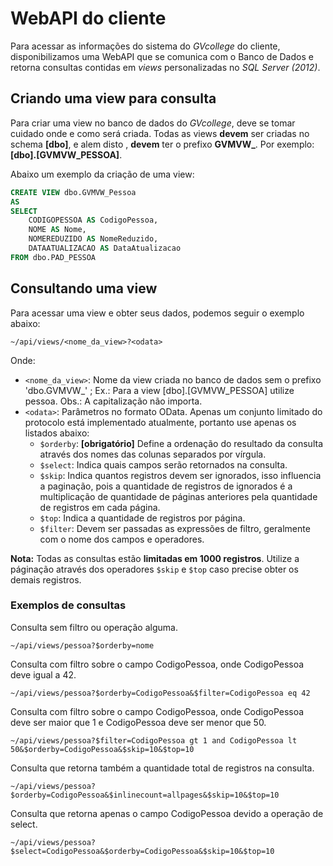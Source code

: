 # WebAPI do cliente

Para acessar as informações do sistema do *GVcollege* do cliente, disponibilizamos uma WebAPI que se comunica com o Banco de Dados e retorna consultas contidas em *views* personalizadas no *SQL Server (2012)*.

## Criando uma view para consulta

Para criar uma view no banco de dados do *GVcollege*, deve se tomar cuidado onde e como será criada. Todas as views **devem** ser criadas no schema **[dbo]**, e alem disto , **devem** ter o prefixo **GVMVW_**. Por exemplo: **[dbo].[GVMVW_PESSOA]**.

Abaixo um exemplo da criação de uma view:

```sql
CREATE VIEW dbo.GVMVW_Pessoa
AS
SELECT
	CODIGOPESSOA AS CodigoPessoa,
	NOME AS Nome,
	NOMEREDUZIDO AS NomeReduzido,
	DATAATUALIZACAO AS DataAtualizacao
FROM dbo.PAD_PESSOA
```

## Consultando uma view

Para acessar uma view e obter seus dados, podemos seguir o exemplo abaixo:

`~/api/views/<nome_da_view>?<odata>`

Onde:

* `<nome_da_view>`: Nome da view criada no banco de dados sem o prefixo 'dbo.GVMVW_' ; Ex.: Para a view [dbo].[GVMVW_PESSOA] utilize pessoa. Obs.: A capitalização não importa.
* `<odata>`: Parâmetros no formato OData. Apenas um conjunto limitado do protocolo está implementado atualmente, portanto use apenas os listados abaixo:
	* `$orderby`: **[obrigatório]** Define a ordenação do resultado da consulta através dos nomes das colunas separados por vírgula.
	* `$select`: Indica quais campos serão retornados na consulta.
	* `$skip`: Indica quantos registros devem ser ignorados, isso influencia a paginação, pois a quantidade de registros de ignorados é a multiplicação de quantidade de páginas anteriores pela quantidade de registros em cada página.
	* `$top`: Indica a quantidade de registros por página.
	* `$filter`: Devem ser passadas as expressões de filtro, geralmente com o nome dos campos e operadores.

**Nota:** Todas as consultas estão **limitadas em 1000 registros**. Utilize a páginação através dos operadores `$skip` e `$top` caso precise obter os demais registros.

### Exemplos de consultas

Consulta sem filtro ou operação alguma.

`~/api/views/pessoa?$orderby=nome`

Consulta com filtro sobre o campo CodigoPessoa, onde CodigoPessoa deve igual a 42.

`~/api/views/pessoa?$orderby=CodigoPessoa&$filter=CodigoPessoa eq 42`

Consulta com filtro sobre o campo CodigoPessoa, onde CodigoPessoa deve ser maior que 1 e CodigoPessoa deve ser menor que 50.

`~/api/views/pessoa?$filter=CodigoPessoa gt 1 and CodigoPessoa lt 50&$orderby=CodigoPessoa&$skip=10&$top=10`

Consulta que retorna também a quantidade total de registros na consulta.

`~/api/views/pessoa?$orderby=CodigoPessoa&$inlinecount=allpages&$skip=10&$top=10`

Consulta que retorna apenas o campo CodigoPessoa devido a operação de select.

`~/api/views/pessoa?$select=CodigoPessoa&$orderby=CodigoPessoa&$skip=10&$top=10`
